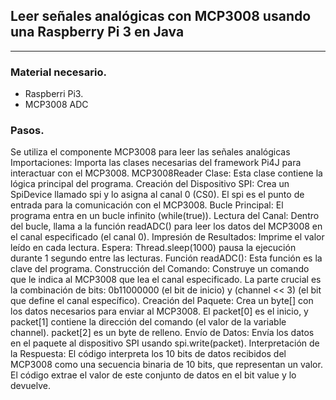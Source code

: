 ## Leer señales analógicas con MCP3008 usando una Raspberry Pi 3 en Java
---

### Material necesario.
- Raspberri Pi3.
- MCP3008 ADC

### Pasos.
Se utiliza el componente MCP3008 para leer las señales analógicas
Importaciones: Importa las clases necesarias del framework Pi4J para interactuar con el MCP3008.
MCP3008Reader Clase: Esta clase contiene la lógica principal del programa.
Creación del Dispositivo SPI: Crea un SpiDevice llamado spi y lo asigna al canal 0 (CS0). El spi es el punto de entrada para la comunicación con el MCP3008.
Bucle Principal: El programa entra en un bucle infinito (while(true)).
Lectura del Canal: Dentro del bucle, llama a la función readADC() para leer los datos del MCP3008 en el canal especificado (el canal 0).
Impresión de Resultados: Imprime el valor leído en cada lectura.
Espera: Thread.sleep(1000) pausa la ejecución durante 1 segundo entre las lecturas.
Función readADC(): Esta función es la clave del programa.
Construcción del Comando: Construye un comando que le indica al MCP3008 que lea el canal especificado. La parte crucial es la combinación de bits: 0b11000000 (el bit de inicio) y (channel << 3) (el bit que define el canal específico).
Creación del Paquete: Crea un byte[] con los datos necesarios para enviar al MCP3008. El packet[0] es el inicio, y packet[1] contiene la dirección del comando (el valor de la variable channel). packet[2] es un byte de relleno.
Envío de Datos: Envía los datos en el paquete al dispositivo SPI usando spi.write(packet).
Interpretación de la Respuesta: El código interpreta los 10 bits de datos recibidos del MCP3008 como una secuencia binaria de 10 bits, que representan un valor. El código extrae el valor de este conjunto de datos en el bit value y lo devuelve.

